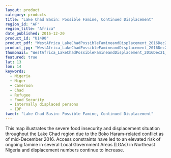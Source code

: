 ```yaml
---
layout: product
category: products
title: "Lake Chad Basin: Possible Famine, Continued Displacement"
region_id: "AF"
region_title: "Africa"
date_published: 2016-12-20
product_id: "U1490"
product_pdf: "WestAfrica_LakeChadPossibleFamineandDisplacement_2016Dec21_HIU_U1490.pdf"
product_jpg: "WestAfrica_LakeChadPossibleFamineandDisplacement_2016Dec21_HIU_U1490.jpg"
thumbnail: "WestAfrica_LakeChadPossibleFamineandDisplacement_2016Dec21_HIU_U1490_thumb.jpg"
featured: true
lat: 13
lon: 14
keywords:
  - Nigeria
  - Niger
  - Cameroon
  - Chad
  - Refugee
  - Food Security
  - Internally displaced persons
  - IDP
tweet: "Lake Chad Basin: Possible Famine, Continued Displacement"
---
```

This map illustrates the severe food insecurity and displacement situation throughout the Lake Chad region due to the Boko Haram-related conflict as of mid-December 2016. Access constraints have led to an elevated risk of ongoing famine in several Local Government Areas (LGAs) in Northeast Nigeria and displacement numbers continue to increase. 
